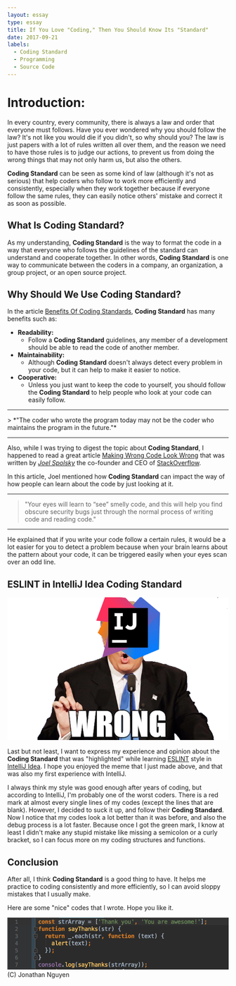```yaml
---
layout: essay
type: essay
title: If You Love "Coding," Then You Should Know Its "Standard"
date: 2017-09-21
labels:
  - Coding Standard
  - Programming
  - Source Code
---
```


# Introduction:

In every country, every community, there is always a law and order that everyone must follows. Have you ever wondered why you should follow the law? It's not like you would die if you didn't, so why should you? The law is just papers with a lot of rules written all over them, and the reason we need to have those rules is to judge our actions, to prevent us from doing the wrong things that may not only harm us, but also the others. 

**Coding Standard** can be seen as some kind of law (although it's not as serious) that help coders who follow to work more efficiently and consistently, especially when they work together because if everyone follow the same rules, they can easily notice others' mistake and correct it as soon as possible.

## What Is Coding Standard?

As my understanding, **Coding Standard** is the way to format the code in a way that everyone who follows the guidelines of the standard can understand and cooperate together. In other words, **Coding Standard** is one way to communicate between the coders in a company, an organization, a group project, or an open source project. 

## Why Should We Use Coding Standard?

In the article [Benefits Of Coding Standards](http://www.valid-computing.com/benefits-of-coding-standards.html), **Coding Standard** has many benefits such as:
* **Readability:** 
	- Follow a **Coding Standard** guidelines, any member of a development should be able to read the code of another member.
* **Maintainability:** 
	- Although **Coding Standard** doesn't always detect every problem in your code, but it can help to make it easier to notice.
* **Cooperative:**
	- Unless you just want to keep the code to yourself, you should follow the **Coding Standard** to help people who look at your code can easily follow.
<hr>
> *"The coder who wrote the program today may not be the coder who maintains the program in the future."*
<hr>	

Also, while I was trying to digest the topic about **Coding Standard**, I happened to read a great article [Making Wrong Code Look Wrong](https://www.joelonsoftware.com/2005/05/11/making-wrong-code-look-wrong/) that was written by [_Joel Spolsky_](https://www.joelonsoftware.com/author/joelonsoftware/) the co-founder and CEO of [StackOverflow](https://stackoverflow.com).

In this article, Joel mentioned how **Coding Standard** can impact the way of how people can learn about the code by just looking at it.

<hr>

> "Your eyes will learn to “see” smelly code, and this will help you find obscure security bugs just through the normal process of writing code and reading code."

<hr/>

He explained that if you write your code follow a certain rules, it would be a lot easier for you to detect a problem because when your brain learns about the pattern about your code, it can be triggered easily when your eyes scan over an odd line.

## ESLINT in  IntelliJ Idea Coding Standard
<div class="ui medium rounded images">
	<img ui image src="../images/intellij.png">
</div>

Last but not least, I want to express my experience and opinion about the **Coding Standard** that was "highlighted" while learning [ESLINT](https://eslint.org) style in [IntelliJ Idea](https://www.jetbrains.com/idea/?fromMenu). I hope you enjoyed the meme that I just made above, and that was also my first experience with IntelliJ.

I always think my style was good enough after years of coding, but according to IntelliJ, I'm probably one of the worst coders.  There is a red mark at almost every single lines of my codes (except the lines that are blank).  However, I decided to suck it up, and follow their **Coding Standard**. Now I notice that my codes look a lot better than it was before, and also the debug process is a lot faster. Because once I got the green mark, I know at least I didn't make any stupid mistake like missing a semicolon or a curly bracket, so I can focus more on my coding structures and functions. 

## Conclusion

After all, I think **Coding Standard** is a good thing to have. It helps me practice to coding consistently and more efficiently, so I can avoid sloppy mistakes that I usually make. 

Here are some "nice" codes that I wrote. Hope you like it.

<div class="ui large rounded images">
	<img ui image src="../images/thankyou.png">
</div>
(C) Jonathan Nguyen
